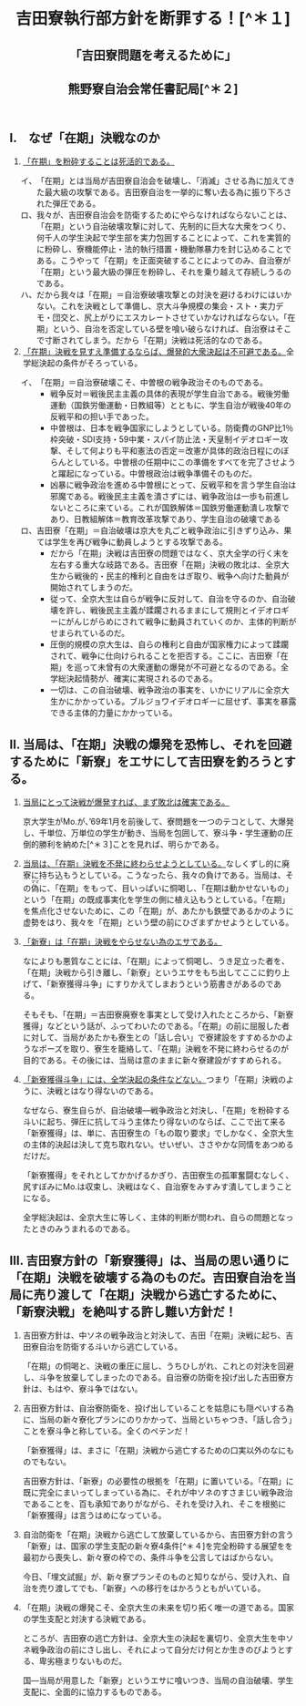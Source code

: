 <header>
    <h1 class="title">吉田寮執行部方針を断罪する！[^＊１]</h1>
    <h2 class="subtitle">「吉田寮問題を考えるために」</h2>
    <h2 class="author">熊野寮自治会常任書記局[^＊２]</h2>
</header>

<h2>Ⅰ.　なぜ「在期」決戦なのか</h2>
<ol style="list-style-type: circled-decimal;">
<li><span style="text-decoration: underline;">「在期」を粉砕することは死活的である。</span></li>
<ol style="list-style-type: katakana-iroha;">
<li>「在期」とは当局が吉田寮自治会を破壊し、「消滅」させる為に加えてきた最大級の攻撃である。吉田寮自治を一挙的に奪い去る為に振り下ろされた弾圧である。</li>
<li>我々が、吉田寮自治会を防衛するためにやらなければならないことは、「在期」という自治破壊攻撃に対して、先制的に巨大な大衆をつくり、何千人の学生決起で学生部を実力包囲することによって、これを実質的に粉砕し、寮機能停止・法的執行措置・機動隊暴力を封じ込めることである。こうやって「在期」を正面突破することによってのみ、自治寮が「在期」という最大級の弾圧を粉砕し、それを乗り越えて存続しうるのである。</li>
<li>だから我々は「在期」＝自治寮破壊攻撃との対決を避けるわけにはいかない。これを決戦として準備し、京大斗争規模の集会・スト・実力デモ・団交と、尻上がりにエスカレートさせていかなければならない。「在期」という、自治を否定している壁を喰い破らなければ、自治寮はそこで寸断されてしまう。だから「在期」決戦は死活的なのである。</li>
</ol>

<li><span style="text-decoration: underline;">「在期」決戦を見すえ準備するならば、爆発的大衆決起は不可避である。</span>全学総決起の条件がそろっている。</li>
<ol style="list-style-type: katakana-iroha;">
<li>「在期」＝自治寮破壊こそ、中曽根の戦争政治そのものである。
    <ul>
        <li>戦争反対＝戦後民主主義の具体的表現が学生自治である。戦後労働運動（国鉄労働運動・日教組等）とともに、学生自治が戦後40年の反戦平和の担い手であった。</li>
        <li>中曽根は、日本を戦争国家にしようとしている。防衛費のGNP比1％枠突破・SDI支持・59中業・スパイ防止法・天皇制イデオロギー攻撃、そして何よりも平和憲法の否定＝改憲が具体的政治日程にのぼらんとしている。中曽根の任期中にこの準備をすべてを完了させようと躍起になっている。中曽根政治は戦争準備そのものだ。</li>
        <li>凶暴に戦争政治を進める中曽根にとって、反戦平和を言う学生自治は邪魔である。戦後民主主義を潰さずには、戦争政治は一歩も前進しないところに来ている。これが国鉄解体＝国鉄労働運動潰し攻撃であり、日教組解体＝教育改革攻撃であり、学生自治の破壊である</li>
    </ul>
</li>
<li>吉田寮「在期」＝自治破壊は京大を丸ごと戦争政治に引きずり込み、果ては学生を再び戦争に動員しようとする攻撃である。
    <ul>
        <li>だから「在期」決戦は吉田寮の問題ではなく、京大全学の行く末を左右する重大な岐路である。吉田寮「在期」決戦の敗北は、全京大生から戦後的・民主的権利と自由をはぎ取り、戦争へ向けた動員が開始されてしまうのだ。</li>
        <li>従って、全京大生は自らが戦争に反対して、自治を守るのか、自治破壊を許し、戦後民主主義が蹂躙されるままにして規則とイデオロギーにがんじがらめにされて戦争に動員されていくのか、主体的判断がせまられているのだ。</li>
        <li>圧倒的規模の京大生は、自らの権利と自由が国家権力によって蹂躙されて、戦争に仕向けられることを拒否する。ここに、吉田寮「在期」を巡って未曾有の大衆運動の爆発が不可避となるのである。全学総決起情勢が、確実に実現されるのである。</li>
        <li>一切は、この自治破壊、戦争政治の事実を、いかにリアルに全京大生かにかかっている。ブルジョワイデオロギーに屈せず、事実を暴露できる主体的力量にかかっている。</li>
    </ul>
</ol>
</ol>

<h2>Ⅱ. 当局は、「在期」決戦の爆発を恐怖し、それを回避するために「新寮」をエサにして吉田寮を釣ろうとする。</h2>
<ol>
<li>
<p><span style="text-decoration:underline;">当局にとって決戦が爆発すれば、まず敗北は確実である。</span></p>
<p>京大学生がMo.が、’69年1月を前後して、寮問題を一つのテコとして、大爆発し、千単位、万単位の学生が動き、当局を包囲して、寮斗争・学生運動の圧倒的勝利を納めた[^＊３]ことを見れば、明らかである。</p>
</li>
<li>
<span style="text-decoration:underline;">当局は、「在期」決戦を不発に終わらせようとしている。</span>なしくずし的に廃寮に持ち込もうとしている。こうなったら、我々の負けである。当局は、その<ruby>偽<rp>（</rp><rt>ママ</rt><rp>）</rp></ruby></span>に、「在期」をもって、目いっぱいに恫喝し、「在期は動かせないもの」という「在期」の既成事実化を学生の側に植え込もうとしている。「在期」を焦点化させないために、この「在期」が、あたかも鉄壁であるかのように虚勢をはり、我々を「在期」という壁の前にひざまずかせようとしている。
</li>
<li><p><span style="text-decoration:underline;">「新寮」は「在期」決戦をやらせない為のエサである。</span></p>
<p>なによりも悪質なことには、「在期」によって恫喝し、うき足立った者を、「在期」決戦から引き離し、「新寮」というエサをもち出してここに釣り上げて、「新寮獲得斗争」にすりかえてしまおうという筋書きがあるのである。</p>
<p>そもそも、「在期」＝吉田寮廃寮を事実として受け入れたところから、「新寮獲得」などという話が、ふってわいたのである。「在期」の前に屈服した者に対して、当局があたかも寮生との「話し合い」で寮建設をすすめるかのようなポーズを取り、寮生を籠絡して、「在期」決戦を不発に終わらせるのが目的である。その後には、当局は意のままに新々寮建設がすすめられる。</p></li>
<li></p><span style="text-decoration:underline;">「新寮獲得斗争」には、全学決起の条件などない。</span>つまり「在期」決戦のように、決戦とはなり得ないのである。</p>
<p>なぜなら、寮生自らが、自治破壊―戦争政治と対決し、「在期」を粉砕する斗いに起ち、弾圧に抗して斗う主体たり得ないのならば、ここで出て来る「新寮獲得」は、単に、吉田寮生の「もの取り要求」でしかなく、全京大生の主体的決起は決して克ち取れない。せいぜい、ささやかな同情をあつめるだけだ。</p>
<p>「新寮獲得」をそれとしてかかげるかぎり、吉田寮生の孤軍奮闘むなしく、尻すぼみにMo.は収束し、決戦はなく、自治寮をみすみす潰してしまうことになる。</p>
<p>全学総決起は、全京大生に等しく、主体的判断が問われ、自らの問題となったときのみうまれるのである。</p>
</li>
</ol>

<h2>Ⅲ. 吉田寮方針の「新寮獲得」は、当局の思い通りに「在期」決戦を破壊する為のものだ。吉田寮自治を当局に売り渡して「在期」決戦から逃亡するために、「新寮決戦」を絶叫する許し難い方針だ！</h2>
<ol>
<li>
<p>吉田寮方針は、中ソネの戦争政治と対決して、吉田「在期」決戦に起ち、吉田寮自治を防衛する斗いから逃亡している。</p>
<p>「在期」の恫喝と、決戦の重圧に屈し、うちひしがれ、これとの対決を回避し、斗争を放棄してしまったのである。自治寮の防衛を投げ出した吉田寮方針は、もはや、寮斗争ではない。</p>
</li>
<li>
<p>吉田寮方針は、自治寮防衛を、投げ出していることを姑息にも隠ぺいする為に、当局の新々寮化プランにのりかかって、当局といちゃつき、「話し合う」ことを寮斗争と称している。全くのペテンだ！</p>
<p>「新寮獲得」は、まさに「在期」決戦から逃亡するための口実以外のなにものでもない。</p>
<p>吉田寮方針は、「新寮」の必要性の根拠を「在期」に置いている。「在期」に既に完全にまいってしまっている為に、それが中ソネのすさまじい戦争政治であることを、百も承知でありがながら、それを受け入れ、そこを根拠に「新寮獲得」は言うはめになっている。</p>
</li>
<li>
<p>自治防衛を「在期」決戦から逃亡して放棄しているから、吉田寮方針の言う「新寮」は、国家の学生支配の新々寮4条件[^＊４]を完全粉砕する展望をを最初から喪失し、新々寮の枠での、条件斗争を公言してはばからない。</p>
<p>今日、「埋文試掘」が、新々寮プランそのものと知りながら、受け入れ、自治を売り渡してでも、「新寮」への移行をはかろうともがいている。</p>
</li>
<li>
<p>「在期」決戦の爆発こそ、全京大生の未来を切り拓く唯一の道である。国家の学生支配と対決する決戦である。</p>
<p>ところが、吉田寮の逃亡方針は、全京大生の決起を裏切り、全京大生を中ソネ戦争政治の前にさし出し、それによって自分だけ何とか生きのびようとする、卑劣極まりないものだ。</p>
<p>国―当局が用意した「新寮」というエサに喰いつき、当局の自治破壊、学生支配に、全面的に協力するものである。</p>
</li>
</ol>

[^＊１]: 1985年7月27日に吉田寮西寮大広間で行われた四寮会議（女子料は急用のため欠席したため、実質的には吉田寮・熊野寮・室町寮の三寮会議）において熊野寮自治会側より提出されたレジュメ。この場には、吉田寮自治会よりレジュメ「“禍”を転じて福と為せ！」（本資料集に収録）も提出された。会議の経緯及びその後については、本資料集において「“禍”を転じて福と為せ！」の末尾に収録した《補遺》を参照のこと。
[^＊２]: 原資料には、「熊野寮―常任C書記局」とある。
[^＊３]: 1969年1月16日、寮闘争委員会による学生部棟封鎖によって京大闘争は開始され、様々な経過を経た後、個別寮問題に関しては、71年確約（巻末の用語一覧を参照のこと）という形で勝利を収めた。
[^＊４]: 巻末の用語一覧を参照のこと。